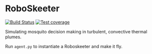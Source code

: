 # RoboSkeeter
[![Build Status](https://travis-ci.org/isomerase/RoboSkeeter.svg?branch=master)](https://travis-ci.org/isomerase/RoboSkeeter)
[![Test coverage](https://img.shields.io/coveralls/SpiderOak/crypton.svg?style=flat)](https://coveralls.io/r/SpiderOak/crypton?branch=master)

Simulating mosquito decision making in turbulent, convective thermal plumes.

Run `agent.py` to instantiate a Roboskeeter and make it fly.
